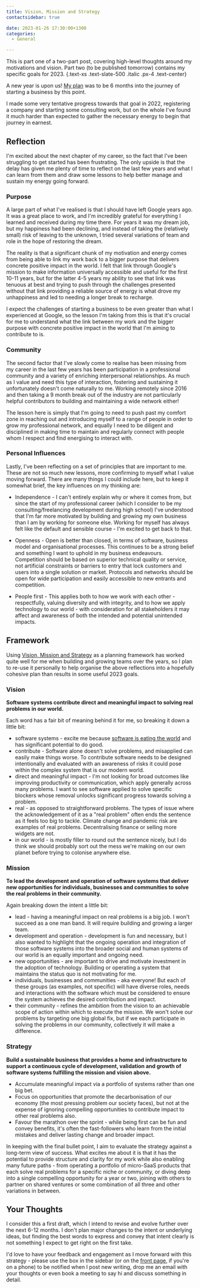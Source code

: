 ```yaml
---
title: Vision, Mission and Strategy
contactsidebar: true

date: 2023-01-26 17:30:00+1300
categories:
  - General

---
```


This is part one of a two-part post, covering high-level thoughts around my motivations and vision. Part two (to be published tomorrow) contains my specific goals for 2023.
{.text-xs .text-slate-500 .italic .px-4 .text-center}

A new year is upon us! [My plan](https://www.linkedin.com/posts/mattbrown_last-saturday-april-30th-was-my-15th-googleversary-activity-6927072668626157568-M7Z3) was to be 6 months into the journey of starting a business by this point.

I made some very tentative progress towards that goal in 2022, registering a company and starting some consulting work, but on the whole I've found it much harder than expected to gather the necessary energy to begin that journey in earnest.

## Reflection

I'm excited about the next chapter of my career, so the fact that I've been struggling to get started has been frustrating. The only upside is that the delay has given me plenty of time to reflect on the last few years and what I can learn from them and draw some lessons to help better manage and sustain my energy going forward.

### Purpose

A large part of what I've realised is that I should have left Google years ago. It was a great place to work, and I'm incredibly grateful for everything I learned and received during my time there. For years it was my dream job, but my happiness had been declining, and instead of taking the (relatively small) risk of leaving to the unknown, I tried several variations of team and role in the hope of restoring the dream.

The reality is that a significant chunk of my motivation and energy comes from being able to link my work back to a bigger purpose that delivers concrete positive impact in the world. I felt that link through Google's mission to make information universally accessible and useful for the first 10-11 years, but for the latter 4-5 years my ability to see that link was tenuous at best and trying to push through the challenges presented without that link providing a reliable source of energy is what drove my unhappiness and led to needing a longer break to recharge.

I expect the challenges of starting a business to be even greater than what I experienced at Google, so the lesson I'm taking from this is that it's crucial for me to understand what the link between my work and the bigger purpose with concrete positive impact in the world that I'm aiming to contribute to is.

### Community

The second factor that I've slowly come to realise has been missing from my career in the last few years has been participation in a professional community and a variety of enriching interpersonal relationships. As much as I value and need this type of interaction, fostering and sustaining it unfortunately doesn't come naturally to me. Working remotely since 2016 and then taking a 9 month break out of the industry are not particularly helpful contributors to building and maintaining a wide network either!

The lesson here is simply that I'm going to need to push past my comfort zone in reaching out and introducing myself to a range of people in order to grow my professional network, and equally I need to be diligent and disciplined in making time to maintain and regularly connect with people whom I respect and find energising to interact with.

### Personal Influences

Lastly, I've been reflecting on a set of principles that are important to me. These are not so much new lessons, more confirming to myself what I value moving forward. There are many things I could include here, but to keep it somewhat brief, the key influences on my thinking are:

* Independence - I can't entirely explain why or where it comes from, but since the start of my professional career (which I consider to be my consulting/freelancing development during high school) I've understood that I'm far more motivated by building and growing my own business than I am by working for someone else. Working for myself has always felt like the default and sensible course - I'm excited to get back to that.

* Openness - Open is better than closed, in terms of software, business model and organisational processes. This continues to be a strong belief and something I want to uphold in my business endeavours. Competition should be based on superior technical quality or service, not artificial constraints or barriers to entry that lock customers and users into a single solution or market. Protocols and networks should be open for wide participation and easily accessible to new entrants and competition.

* People first - This applies both to how we work with each other - respectfully, valuing diversity and with integrity, and to how we apply technology to our world - with consideration for all stakeholders it may affect and awareness of both the intended and potential unintended impacts.


## Framework

Using [Vision, Mission and Strategy](https://www.aha.io/blog/vision-vs-mission-vs-strategy) as a planning framework has worked quite well for me when building and growing teams over the years, so I plan to re-use it personally to help organise the above reflections into a hopefully cohesive plan than results in some useful 2023 goals.

### Vision

**Software systems contribute direct and meaningful impact to solving real problems in our world.**

Each word has a fair bit of meaning behind it for me, so breaking it down a little bit:

* software systems - excite me because [software is eating the world](https://a16z.com/2011/08/20/why-software-is-eating-the-world/) and has significant potential to do good.
* contribute - Software alone doesn't solve problems, and misapplied can easily make things worse. To contribute software needs to be designed intentionally and evaluated with an awareness of risks it could pose within the complex system that is our modern world.
* direct and meaningful impact - I'm not looking for broad outcomes like improving productivity or communication, which apply generally across many problems. I want to see software applied to solve specific blockers whose removal unlocks significant progress towards solving a problem.
* real - as opposed to straightforward problems. The types of issue where the acknowledgement of it as a "real problem" often ends the sentence as it feels too big to tackle. Climate change and pandemic risk are examples of real problems. Decentralising finance or selling more widgets are not.
* in our world - is mostly filler to round out the sentence nicely, but I do think we should probably sort out the mess we're making on our own planet before trying to colonise anywhere else.


### Mission

**To lead the development and operation of software systems that deliver new opportunities for individuals, businesses and communities to solve the real problems in their community.**

Again breaking down the intent a little bit:

* lead - having a meaningful impact on real problems is a big job. I won't succeed as a one man band. It will require building and growing a larger team.
* development and operation - development is fun and necessary, but I also wanted to highlight that the ongoing operation and integration of those software systems into the broader social and human systems of our world is an equally important and ongoing need.
* new opportunities - are important to drive and motivate investment in the adoption of technology. Building or operating a system that maintains the status quo is not motivating for me.
* individuals, businesses and communities - aka everyone! But each of these groups (as examples, not specific) will have diverse roles, needs and interactions with the software which must be considered to ensure the system achieves the desired contribution and impact.
* their community - refines the ambition from the vision to an achievable scope of action within which to execute the mission. We won't solve our problems by targeting one big global fix, but if we each participate in solving the problems in our community, collectively it will make a difference.

### Strategy

**Build a sustainable business that provides a home and infrastructure to support a continuous cycle of development, validation and growth of software systems fulfilling the mission and vision above.**
* Accumulate meaningful impact via a portfolio of systems rather than one big bet.
* Focus on opportunities that promote the decarbonisation of our economy (the most pressing problem our society faces), but not at the expense of ignoring compelling opportunities to contribute impact to other real problems also.
* Favour the marathon over the sprint - while being first can be fun and convey benefits, it's often the fast-followers who learn from the initial mistakes and deliver lasting change and broader impact.

In keeping with the final bullet point, I aim to evaluate the strategy against a long-term view of success. What excites me about it is that it has the potential to provide structure and clarity for my work while also enabling many future paths - from operating a portfolio of micro-SaaS products that each solve real problems for a specific niche or community, or diving deep into a single compelling opportunity for a year or two, joining with others to partner on shared ventures or some combination of all three and other variations in between.


## Your Thoughts

I consider this a first draft, which I intend to revise and evolve further over the next 6-12 months. I don't plan major changes to the intent or underlying ideas, but finding the best words to express and convey that intent clearly is not something I expect to get right on the first take.

I'd love to have your feedback and engagement as I move forward with this strategy - please use the box in the sidebar (or on the [front page](/), if you're on a phone) to be notified when I post new writing, drop me an email with your thoughts or even book a meeting to say hi and discuss something in detail.